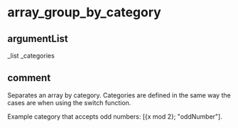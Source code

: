 # array_group_by_category
## argumentList
_list
_categories
## comment

Separates an array by category.
Categories are defined in the same way the cases are when using the switch function.

Example category that accepts odd numbers:
[{x mod 2}; "oddNumber"].
